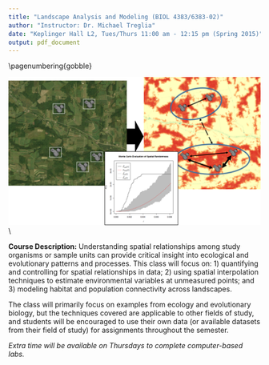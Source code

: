 ```yaml
---
title: "Landscape Analysis and Modeling (BIOL 4383/6383-02)"
author: "Instructor: Dr. Michael Treglia"
date: "Keplinger Hall L2, Tues/Thurs 11:00 am - 12:15 pm (Spring 2015)"
output: pdf_document
---
```


\pagenumbering{gobble}


![](./CourseFlyerImage.png)\


**Course Description:**
Understanding spatial relationships among study organisms or sample units can provide critical insight into ecological and evolutionary patterns and processes. This class will focus on: 1) quantifying and controlling for spatial relationships in data; 2) using spatial interpolation techniques to estimate environmental variables at unmeasured points; and 3) modeling habitat and population connectivity across landscapes. 

The class will primarily focus on examples from ecology and evolutionary biology, but the techniques covered are applicable to other fields of study, and students will be encouraged to use their own data (or available datasets from their field of study) for assignments throughout the semester. 

*Extra time will be available on Thursdays to complete computer-based labs.*